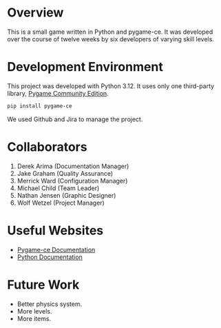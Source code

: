 # Overview

This is a small game written in Python and pygame-ce.
It was developed over the course of twelve weeks by six developers of varying skill levels.

# Development Environment

This project was developed with Python 3.12.
It uses only one third-party library, [Pygame Community Edition](https://github.com/pygame-community).

```sh
pip install pygame-ce
```

We used Github and Jira to manage the project.

# Collaborators

1. Derek Arima (Documentation Manager)
2. Jake Graham (Quality Assurance)
3. Merrick Ward (Configuration Manager)
4. Michael Child (Team Leader)
5. Nathan Jensen (Graphic Designer)
6. Wolf Wetzel (Project Manager)

# Useful Websites

* [Pygame-ce Documentation](https://pyga.me/docs/)
* [Python Documentation](https://docs.python.org/3/)

# Future Work

* Better physics system.
* More levels.
* More items.
